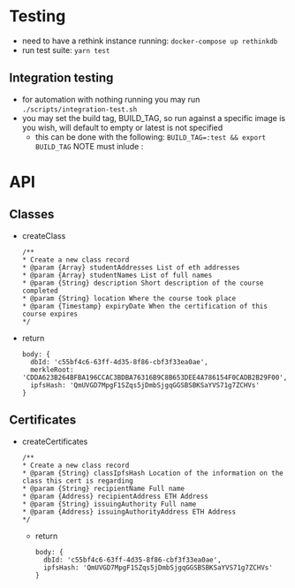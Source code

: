# Testing

- need to have a rethink instance running: `docker-compose up rethinkdb`
- run test suite: `yarn test`

## Integration testing
- for automation with nothing running you may run `./scripts/integration-test.sh`
- you may set the build tag, BUILD_TAG, so run against a specific image is you wish,
will default to empty or latest is not specified
  * this can be done with the following: `BUILD_TAG=:test && export BUILD_TAG`  NOTE must inlude :


# API

## Classes
- createClass
  ```
  /**
  * Create a new class record
  * @param {Array} studentAddresses List of eth addresses 
  * @param {Array} studentNames List of full names
  * @param {String} description Short description of the course completed
  * @param {String} location Where the course took place
  * @param {Timestamp} expiryDate When the certification of this course expires
  */
  ```
- return
  ```
  body: { 
    dbId: 'c55bf4c6-63ff-4d35-8f86-cbf3f33ea0ae',
    merkleRoot: 'CDDA623B264BFBA196CCAC3BDBA76316B9C8B653DEE4A786154F0CADB2B29F00',
    ipfsHash: 'QmUVGD7MpgF1SZqs5jDmbSjgqGGSBSBKSaYVS71g7ZCHVs' 
  } 
  ```

## Certificates
- createCertificates
  ```
  /**
  * Create a new class record
  * @param {String} classIpfsHash Location of the information on the class this cert is regarding
  * @param {String} recipientName Full name
  * @param {Address} recipientAddress ETH Address
  * @param {String} issuingAuthority Full name
  * @param {Address} issuingAuthorityAddress ETH Address
  */
  ```
  - return
    ```
    body: { 
      dbId: 'c55bf4c6-63ff-4d35-8f86-cbf3f33ea0ae',
      ipfsHash: 'QmUVGD7MpgF1SZqs5jDmbSjgqGGSBSBKSaYVS71g7ZCHVs' 
    } 
    ```
